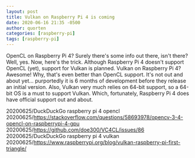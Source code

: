 ```yaml
---
layout: post
title: Vulkan on Raspberry Pi 4 is coming
date: 2020-06-16 21:35 -0500
author: quorten
categories: [raspberry-pi]
tags: [raspberry-pi]
---
```


OpenCL on Raspberry Pi 4?  Surely there's some info out there, isn't
there?  Well, yes.  Now, here's the trick.  Although Raspberry Pi 4
doesn't support OpenCL (yet), support for Vulkan is planned.  Vulkan
on Raspberry Pi 4?  Awesome!  Why, that's even better than OpenCL
support.  It's not out and about yet... purportedly it is 6 months of
development before they release an initial version.  Also, Vulkan very
much relies on 64-bit support, so a 64-bit OS is a must to support
Vulkan.  Which, fortunately, Raspberry Pi 4 does have official support
out and about.

20200625/DuckDuckGo raspberry pi 4 opencl  
20200625/https://stackoverflow.com/questions/58693978/opencv-3-4-opencl-on-raspberrypi-4-gpu  
20200625/https://github.com/doe300/VC4CL/issues/86  
20200625/DuckDuckGo raspberry pi 4 vulkan  
20200625/https://www.raspberrypi.org/blog/vulkan-raspberry-pi-first-triangle/
